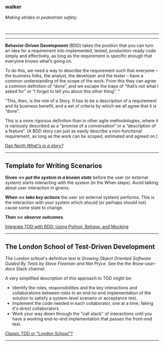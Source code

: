 ### walker
*Making strides in pedestrian safety.*

<br/>

---
---
**Behavior-Driven Development** (BDD) takes the position that you can turn an idea for a requirement into implemented, tested, production-ready code simply and effectively, as long as the requirement is specific enough that everyone knows what’s going on.

To do this, we need a way to describe the requirement such that everyone – the business folks, the analyst, the developer and the tester – have a common understanding of the scope of the work. From this they can agree a common definition of “done”, and we escape the traps of “that’s not what I asked for” or “I forgot to tell you about this other thing”. ”

“This, then, is the role of a Story. It has to be a description of a requirement and its business benefit, and a set of criteria by which we all agree that it is “done”.

This is a more rigorous definition than in other agile methodologies, where it is variously described as a “promise of a conversation” or a “description of a feature”. (A BDD story can just as easily describe a non-functional requirement, as long as the work can be scoped, estimated and agreed on.)

[Dan North *What's in a story?*](https://dannorth.net/whats-in-a-story/)

---
## Template for Writing Scenarios
**Given** we ***put the system in a known state*** before the user (or external system) starts interacting with the system (in the When steps). Avoid talking about user interaction in givens.

**When** we ***take key actions*** the user (or external system) performs. This is the interaction with your system which should (or perhaps should not) cause some state to change.

**Then** we ***observe outcomes***.

[Integrate TDD with BDD: Using Python, Behave, and Mocking](https://medium.com/@springcalvind/integrate-tdd-with-bdd-using-python-behave-and-mocking-5382e42de93d)

---
## The London School of Test-Driven Development

The London school's definitive text is *Growing Object Oriented Software Guided By Tests by Steve Freeman and Nat Pryce.* See the the *#new-user-docs* Slack channel.
<br/>

A very simplified description of this approach to TDD might be:

- Identify the roles, responsibilities and the key interactions and collaborations between roles in an end-to-end implementation of the solution to satisfy a system-level scenario or acceptance test.
- Implement the code needed in each collaborator, one at a time, faking it's direct collaborators
- Work your way down through the "call stack" of interactions until you have a working end-to-end implementation that passes the front-end test.

[Classic TDD or "London School"?](http://codemanship.co.uk/parlezuml/blog/?postid=987)

---
